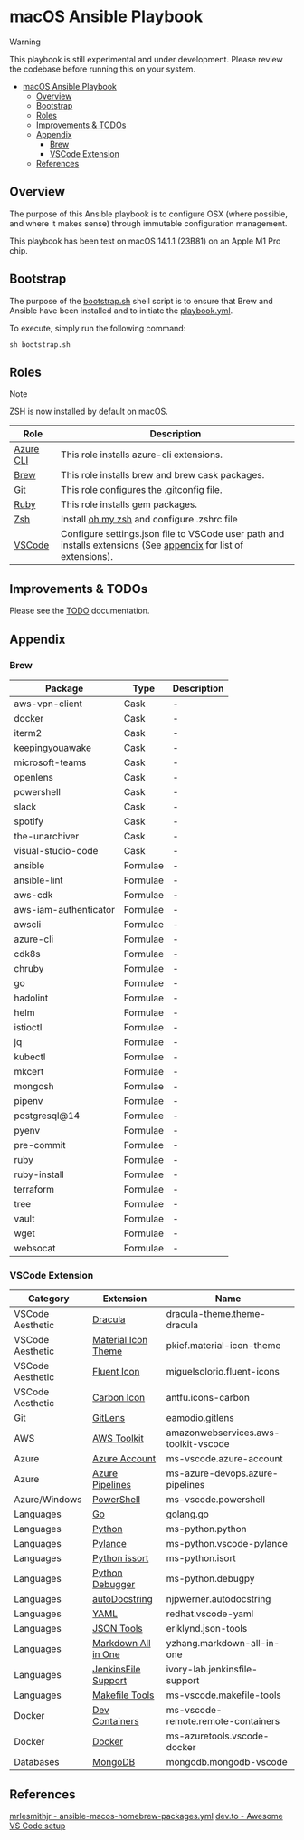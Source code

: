 # macOS Ansible Playbook

> [!WARNING]
> This playbook is still experimental and under development. Please review the
> codebase before running this on your system.

- [macOS Ansible Playbook](#macos-ansible-playbook)
  - [Overview](#overview)
  - [Bootstrap](#bootstrap)
  - [Roles](#roles)
  - [Improvements \& TODOs](#improvements--todos)
  - [Appendix](#appendix)
    - [Brew](#brew)
    - [VSCode Extension](#vscode-extension)
  - [References](#references)

## Overview

The purpose of this Ansible playbook is to configure OSX (where possible, and 
where it makes sense) through immutable configuration management.

This playbook has been test on macOS 14.1.1 (23B81) on an Apple M1 Pro chip.

## Bootstrap

The purpose of the [bootstrap.sh](./bootstrap.sh) shell script is to ensure that 
Brew and Ansible have been installed and to initiate the 
[playbook.yml](./playbook.yml).

To execute, simply run the following command:

```commandline
sh bootstrap.sh
```

## Roles

> [!NOTE]
> ZSH is now installed by default on macOS.

| Role                            | Description                                                                                                                          |
| ------------------------------- | ------------------------------------------------------------------------------------------------------------------------------------ |
| [Azure CLI](./roles/azure_cli/) | This role installs azure-cli extensions.                                                                                             |
| [Brew](./roles/brew/)           | This role installs brew and brew cask packages.                                                                                      |
| [Git](./roles/git/)             | This role configures the .gitconfig file.                                                                                            |
| [Ruby](./roles/ruby/)           | This role installs gem packages.                                                                                                     |
| [Zsh](./roles/zsh/)             | Install [oh my zsh](https://github.com/ohmyzsh/ohmyzsh) and configure .zshrc file                                                    |
| [VSCode](./roles/vscode/)       | Configure settings.json file to VSCode user path and installs extensions (See [appendix](#vscode-extension) for list of extensions). |

## Improvements & TODOs

Please see the [TODO](./docs/TODO.md) documentation.

## Appendix

### Brew

| Package               | Type     | Description |
| --------------------- | -------- | ----------- |
| aws-vpn-client        | Cask     | -           |
| docker                | Cask     | -           |
| iterm2                | Cask     | -           |
| keepingyouawake       | Cask     | -           |
| microsoft-teams       | Cask     | -           |
| openlens              | Cask     | -           |
| powershell            | Cask     | -           |
| slack                 | Cask     | -           |
| spotify               | Cask     | -           |
| the-unarchiver        | Cask     | -           |
| visual-studio-code    | Cask     | -           |
| ansible               | Formulae | -           |
| ansible-lint          | Formulae | -           |
| aws-cdk               | Formulae | -           |
| aws-iam-authenticator | Formulae | -           |
| awscli                | Formulae | -           |
| azure-cli             | Formulae | -           |
| cdk8s                 | Formulae | -           |
| chruby                | Formulae | -           |
| go                    | Formulae | -           |
| hadolint              | Formulae | -           |
| helm                  | Formulae | -           |
| istioctl              | Formulae | -           |
| jq                    | Formulae | -           |
| kubectl               | Formulae | -           |
| mkcert                | Formulae | -           |
| mongosh               | Formulae | -           |
| pipenv                | Formulae | -           |
| postgresql@14         | Formulae | -           |
| pyenv                 | Formulae | -           |
| pre-commit            | Formulae | -           |
| ruby                  | Formulae | -           |
| ruby-install          | Formulae | -           |
| terraform             | Formulae | -           |
| tree                  | Formulae | -           |
| vault                 | Formulae | -           |
| wget                  | Formulae | -           |
| websocat              | Formulae | -           |

### VSCode Extension

| Category         | Extension                                                                                                | Name                                 |
| ---------------- | -------------------------------------------------------------------------------------------------------- | ------------------------------------ |
| VSCode Aesthetic | [Dracula](https://marketplace.visualstudio.com/items?itemName=dracula-theme.theme-dracula)               | dracula-theme.theme-dracula          |
| VSCode Aesthetic | [Material Icon Theme](https://marketplace.visualstudio.com/items?itemName=PKief.material-icon-theme)     | pkief.material-icon-theme            |
| VSCode Aesthetic | [Fluent Icon](https://marketplace.visualstudio.com/items?itemName=miguelsolorio.fluent-icons)            | miguelsolorio.fluent-icons           |
| VSCode Aesthetic | [Carbon Icon](https://marketplace.visualstudio.com/items?itemName=antfu.icons-carbon)                    | antfu.icons-carbon                   |
| Git              | [GitLens](https://marketplace.visualstudio.com/items?itemName=eamodio.gitlens)                           | eamodio.gitlens                      |
| AWS              | [AWS Toolkit](https://marketplace.visualstudio.com/items?itemName=AmazonWebServices.aws-toolkit-vscode)  | amazonwebservices.aws-toolkit-vscode |
| Azure            | [Azure Account](https://marketplace.visualstudio.com/items?itemName=ms-vscode.azure-account)             | ms-vscode.azure-account              |
| Azure            | [Azure Pipelines](https://marketplace.visualstudio.com/items?itemName=ms-azure-devops.azure-pipelines)   | ms-azure-devops.azure-pipelines      |
| Azure/Windows    | [PowerShell](https://marketplace.visualstudio.com/items?itemName=ms-vscode.PowerShell)                   | ms-vscode.powershell                 |
| Languages        | [Go](https://marketplace.visualstudio.com/items?itemName=golang.Go)                                      | golang.go                            |
| Languages        | [Python](https://marketplace.visualstudio.com/items?itemName=ms-python.python)                           | ms-python.python                     |
| Languages        | [Pylance](https://marketplace.visualstudio.com/items?itemName=ms-python.vscode-pylance)                  | ms-python.vscode-pylance             |
| Languages        | [Python issort](https://marketplace.visualstudio.com/items?itemName=ms-python.isort)                     | ms-python.isort                      |
| Languages        | [Python Debugger](https://marketplace.visualstudio.com/items?itemName=ms-python.debugpy)                 | ms-python.debugpy                    |
| Languages        | [autoDocstring](https://marketplace.visualstudio.com/items?itemName=njpwerner.autodocstring)             | njpwerner.autodocstring              |
| Languages        | [YAML](https://marketplace.visualstudio.com/items?itemName=redhat.vscode-yaml)                           | redhat.vscode-yaml                   |
| Languages        | [JSON Tools](https://marketplace.visualstudio.com/items?itemName=eriklynd.json-tools)                    | eriklynd.json-tools                  |
| Languages        | [Markdown All in One](https://marketplace.visualstudio.com/items?itemName=yzhang.markdown-all-in-one)    | yzhang.markdown-all-in-one           |
| Languages        | [JenkinsFile Support](https://marketplace.visualstudio.com/items?itemName=ivory-lab.jenkinsfile-support) | ivory-lab.jenkinsfile-support        |
| Languages        | [Makefile Tools](https://marketplace.visualstudio.com/items?itemName=yzhang.markdown-all-in-one)         | ms-vscode.makefile-tools             |
| Docker           | [Dev Containers](https://marketplace.visualstudio.com/items?itemName=ms-vscode-remote.remote-containers) | ms-vscode-remote.remote-containers   |
| Docker           | [Docker](https://marketplace.visualstudio.com/items?itemName=ms-azuretools.vscode-docker)                | ms-azuretools.vscode-docker          |
| Databases        | [MongoDB](https://marketplace.visualstudio.com/items?itemName=mongodb.mongodb-vscode)                    | mongodb.mongodb-vscode               |

## References

[mrlesmithjr - ansible-macos-homebrew-packages.yml](https://gist.github.com/mrlesmithjr/f3c15fdd53020a71f55c2032b8be2eda)
[dev.to - Awesome VS Code setup](https://dev.to/pas8/best-vs-code-setup-20fe)
